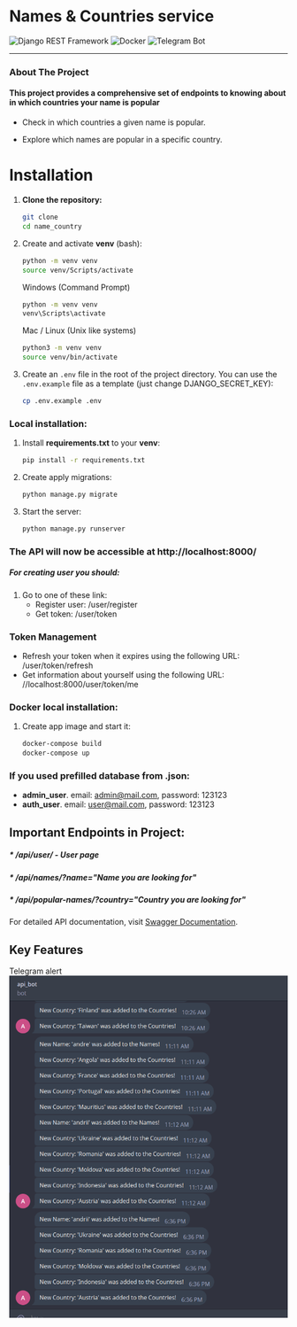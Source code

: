 # Names & Countries service

![Django REST Framework](https://www.django-rest-framework.org/img/logo.png)
![Docker](https://upload.wikimedia.org/wikipedia/commons/e/ea/Docker_%28container_engine%29_logo_%28cropped%29.png)
![Telegram Bot](https://upload.wikimedia.org/wikipedia/commons/thumb/8/82/Telegram_logo.svg/120px-Telegram_logo.svg.png)

___

### About The Project

#### **This project provides a comprehensive set of endpoints to knowing about in which countries your name is popular**

* Check in which countries a given name is popular.

* Explore which names are popular in a specific country.


# Installation
1. **Clone the repository:**

   ```sh
   git clone 
   cd name_country

2. Create and activate **venv** (bash):
   ```sh
   python -m venv venv
   source venv/Scripts/activate
   ```
   Windows (Command Prompt)
   ```sh
   python -m venv venv
   venv\Scripts\activate
   ```
   Mac / Linux (Unix like systems)
   ```sh
   python3 -m venv venv
   source venv/bin/activate
   ```
   
3. Create an `.env` file in the root of the project directory. You can use the `.env.example` file as a template (just change DJANGO_SECRET_KEY):
    ```sh
    cp .env.example .env
    ```
   
### Local installation:
1. Install **requirements.txt** to your **venv**:
   ```sh
   pip install -r requirements.txt
   ```
 
2. Create apply migrations:
   ```sh
   python manage.py migrate
   ```

3. Start the server:
   ```sh
   python manage.py runserver
   ```
   
### The API will now be accessible at http://localhost:8000/

##### For creating user you should:
1. Go to one of these link:
   - Register user: /user/register
   - Get token: /user/token

### Token Management
- Refresh your token when it expires using the following URL: /user/token/refresh
- Get information about yourself using the following URL: //localhost:8000/user/token/me

   
### Docker local installation:
1. Create app image and start it:
   ```sh
   docker-compose build
   docker-compose up
   ```
 
### If you used prefilled database from .json:
   - **admin_user**. email: admin@mail.com, password: 123123
   - **auth_user**. email: user@mail.com, password: 123123

## Important Endpoints in Project:

##### * /api/user/ - User page
##### * /api/names/?name="Name you are looking for"
##### * /api/popular-names/?country="Country you are looking for"
For detailed API documentation, visit [Swagger Documentation](http://localhost:8000/api/doc/swagger/).


## Key Features
Telegram alert
![Screenshot 2025-05-25 184827.png](screenshot/Screenshot%202025-05-25%20184827.png)






